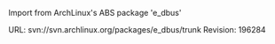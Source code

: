 Import from ArchLinux's ABS package 'e_dbus'

URL: svn://svn.archlinux.org/packages/e_dbus/trunk
Revision: 196284
